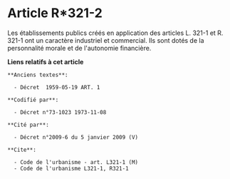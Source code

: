 # Article R*321-2

Les établissements publics créés en application des articles L. 321-1 et R. 321-1 ont un caractère industriel et commercial.
Ils sont dotés de la personnalité morale et de l'autonomie financière.

**Liens relatifs à cet article**

	**Anciens textes**:

	  - Décret  1959-05-19 ART. 1

	**Codifié par**:

	  - Décret n°73-1023 1973-11-08

	**Cité par**:

	  - Décret n°2009-6 du 5 janvier 2009 (V)

	**Cite**:

	  - Code de l'urbanisme - art. L321-1 (M)
	  - Code de l'urbanisme L321-1, R321-1

